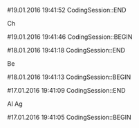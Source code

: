 #19.01.2016 19:41:52 CodingSession::END

Ch

#19.01.2016 19:41:46 CodingSession::BEGIN

#18.01.2016 19:41:18 CodingSession::END

Be

#18.01.2016 19:41:13 CodingSession::BEGIN

#17.01.2016 19:41:09 CodingSession::END

Al
Ag

#17.01.2016 19:41:05 CodingSession::BEGIN